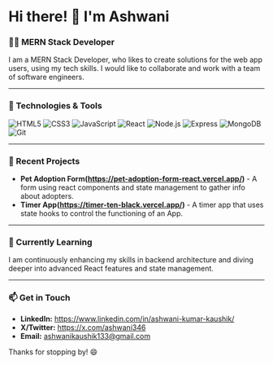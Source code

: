 # Hi there! 👋 I'm Ashwani

### 👨‍💻 MERN Stack Developer

I am a MERN Stack Developer, who likes to create solutions for the web app users, using my tech skills. I would like to collaborate and work with a team of software engineers.

---

### 🔧 Technologies & Tools

<p>
  <img src="https://img.shields.io/badge/HTML5-E34F26?style=for-the-badge&logo=html5&logoColor=white" alt="HTML5"/>
  <img src="https://img.shields.io/badge/CSS3-1572B6?style=for-the-badge&logo=css3&logoColor=white" alt="CSS3"/>
  <img src="https://img.shields.io/badge/JavaScript-F7DF1E?style=for-the-badge&logo=javascript&logoColor=black" alt="JavaScript"/>
  <img src="https://img.shields.io/badge/React-61DAFB?style=for-the-badge&logo=react&logoColor=black" alt="React"/>
  <img src="https://img.shields.io/badge/Node.js-339933?style=for-the-badge&logo=node.js&logoColor=white" alt="Node.js"/>
  <img src="https://img.shields.io/badge/Express.js-000000?style=for-the-badge&logo=express&logoColor=white" alt="Express"/>
  <img src="https://img.shields.io/badge/MongoDB-47A248?style=for-the-badge&logo=mongodb&logoColor=white" alt="MongoDB"/>
  <img src="https://img.shields.io/badge/Git-F05032?style=for-the-badge&logo=git&logoColor=white" alt="Git"/>
</p>

---


### 🚀 Recent Projects

- **Pet Adoption Form(https://pet-adoption-form-react.vercel.app/)** - A form using react components and state management to gather info about adopters.
- **Timer App(https://timer-ten-black.vercel.app/)** - A timer app that uses state hooks to control the functioning of an App.

---

### 🌱 Currently Learning

I am continuously enhancing my skills in backend architecture and diving deeper into advanced React features and state management.

---

### 📫 Get in Touch

- **LinkedIn:** https://www.linkedin.com/in/ashwani-kumar-kaushik/
- **X/Twitter:** https://x.com/ashwani346
- **Email:** ashwanikaushik133@gmail.com

Thanks for stopping by! 😄
